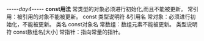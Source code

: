 -----*_day4_*-----
**const用法**
常类型的对象必须进行初始化,而且不能被更新。
常引用：被引用的对象不能被更新。
const 类型说明符 &引用名
常对象：必须进行初始化，不能被更新。
类名 const对象名
常数组：数组元素不能被更新。
类型说明符 const数组名[大小]
常指针：指向常量的指针。